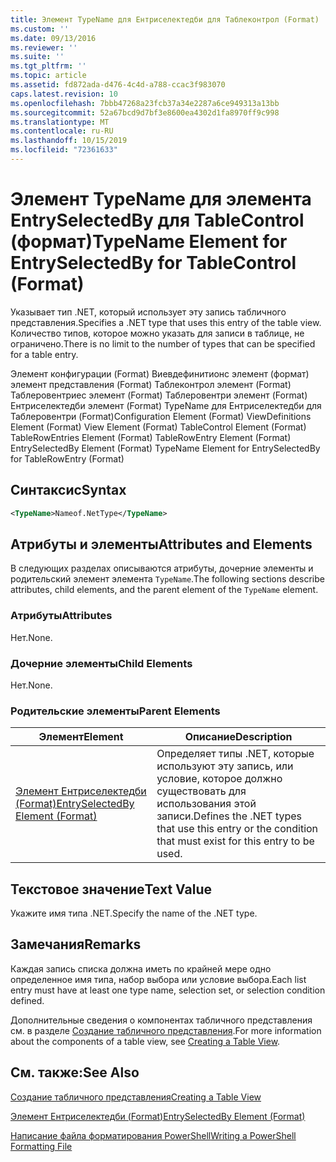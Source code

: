 ```yaml
---
title: Элемент TypeName для Ентриселектедби для Таблеконтрол (Format) | Документация Майкрософт
ms.custom: ''
ms.date: 09/13/2016
ms.reviewer: ''
ms.suite: ''
ms.tgt_pltfrm: ''
ms.topic: article
ms.assetid: fd872ada-d476-4c4d-a788-ccac3f983070
caps.latest.revision: 10
ms.openlocfilehash: 7bbb47268a23fcb37a34e2287a6ce949313a13bb
ms.sourcegitcommit: 52a67bcd9d7bf3e8600ea4302d1fa8970ff9c998
ms.translationtype: MT
ms.contentlocale: ru-RU
ms.lasthandoff: 10/15/2019
ms.locfileid: "72361633"
---
```

# <a name="typename-element-for-entryselectedby-for-tablecontrol-format"></a><span data-ttu-id="98a70-102">Элемент TypeName для элемента EntrySelectedBy для TableControl (формат)</span><span class="sxs-lookup"><span data-stu-id="98a70-102">TypeName Element for EntrySelectedBy for TableControl (Format)</span></span>

<span data-ttu-id="98a70-103">Указывает тип .NET, который использует эту запись табличного представления.</span><span class="sxs-lookup"><span data-stu-id="98a70-103">Specifies a .NET type that uses this entry of the table view.</span></span> <span data-ttu-id="98a70-104">Количество типов, которое можно указать для записи в таблице, не ограничено.</span><span class="sxs-lookup"><span data-stu-id="98a70-104">There is no limit to the number of types that can be specified for a table entry.</span></span>

<span data-ttu-id="98a70-105">Элемент конфигурации (Format) Виевдефинитионс элемент (формат) элемент представления (Format) Таблеконтрол элемент (Format) Таблеровентриес элемент (Format) Таблеровентри элемент (Format) Ентриселектедби элемент (Format) TypeName для Ентриселектедби для Таблеровентри (Format)</span><span class="sxs-lookup"><span data-stu-id="98a70-105">Configuration Element (Format) ViewDefinitions Element (Format) View Element (Format) TableControl Element (Format) TableRowEntries Element (Format) TableRowEntry Element (Format) EntrySelectedBy Element (Format) TypeName Element for EntrySelectedBy for TableRowEntry (Format)</span></span>

## <a name="syntax"></a><span data-ttu-id="98a70-106">Синтаксис</span><span class="sxs-lookup"><span data-stu-id="98a70-106">Syntax</span></span>

```xml
<TypeName>Nameof.NetType</TypeName>
```

## <a name="attributes-and-elements"></a><span data-ttu-id="98a70-107">Атрибуты и элементы</span><span class="sxs-lookup"><span data-stu-id="98a70-107">Attributes and Elements</span></span>

<span data-ttu-id="98a70-108">В следующих разделах описываются атрибуты, дочерние элементы и родительский элемент элемента `TypeName`.</span><span class="sxs-lookup"><span data-stu-id="98a70-108">The following sections describe attributes, child elements, and the parent element of the `TypeName` element.</span></span>

### <a name="attributes"></a><span data-ttu-id="98a70-109">Атрибуты</span><span class="sxs-lookup"><span data-stu-id="98a70-109">Attributes</span></span>

<span data-ttu-id="98a70-110">Нет.</span><span class="sxs-lookup"><span data-stu-id="98a70-110">None.</span></span>

### <a name="child-elements"></a><span data-ttu-id="98a70-111">Дочерние элементы</span><span class="sxs-lookup"><span data-stu-id="98a70-111">Child Elements</span></span>

<span data-ttu-id="98a70-112">Нет.</span><span class="sxs-lookup"><span data-stu-id="98a70-112">None.</span></span>

### <a name="parent-elements"></a><span data-ttu-id="98a70-113">Родительские элементы</span><span class="sxs-lookup"><span data-stu-id="98a70-113">Parent Elements</span></span>

|<span data-ttu-id="98a70-114">Элемент</span><span class="sxs-lookup"><span data-stu-id="98a70-114">Element</span></span>|<span data-ttu-id="98a70-115">Описание</span><span class="sxs-lookup"><span data-stu-id="98a70-115">Description</span></span>|
|-------------|-----------------|
|[<span data-ttu-id="98a70-116">Элемент Ентриселектедби (Format)</span><span class="sxs-lookup"><span data-stu-id="98a70-116">EntrySelectedBy Element (Format)</span></span>](./entryselectedby-element-for-tablerowentry-for-tablecontrol-format.md)|<span data-ttu-id="98a70-117">Определяет типы .NET, которые используют эту запись, или условие, которое должно существовать для использования этой записи.</span><span class="sxs-lookup"><span data-stu-id="98a70-117">Defines the .NET types that use this entry or the condition that must exist for this entry to be used.</span></span>|

## <a name="text-value"></a><span data-ttu-id="98a70-118">Текстовое значение</span><span class="sxs-lookup"><span data-stu-id="98a70-118">Text Value</span></span>

<span data-ttu-id="98a70-119">Укажите имя типа .NET.</span><span class="sxs-lookup"><span data-stu-id="98a70-119">Specify the name of the .NET type.</span></span>

## <a name="remarks"></a><span data-ttu-id="98a70-120">Замечания</span><span class="sxs-lookup"><span data-stu-id="98a70-120">Remarks</span></span>

<span data-ttu-id="98a70-121">Каждая запись списка должна иметь по крайней мере одно определенное имя типа, набор выбора или условие выбора.</span><span class="sxs-lookup"><span data-stu-id="98a70-121">Each list entry must have at least one type name, selection set, or selection condition defined.</span></span>

<span data-ttu-id="98a70-122">Дополнительные сведения о компонентах табличного представления см. в разделе [Создание табличного представления](./creating-a-table-view.md).</span><span class="sxs-lookup"><span data-stu-id="98a70-122">For more information about the components of a table view, see [Creating a Table View](./creating-a-table-view.md).</span></span>

## <a name="see-also"></a><span data-ttu-id="98a70-123">См. также:</span><span class="sxs-lookup"><span data-stu-id="98a70-123">See Also</span></span>

[<span data-ttu-id="98a70-124">Создание табличного представления</span><span class="sxs-lookup"><span data-stu-id="98a70-124">Creating a Table View</span></span>](./creating-a-table-view.md)

[<span data-ttu-id="98a70-125">Элемент Ентриселектедби (Format)</span><span class="sxs-lookup"><span data-stu-id="98a70-125">EntrySelectedBy Element (Format)</span></span>](./entryselectedby-element-for-tablerowentry-for-tablecontrol-format.md)

[<span data-ttu-id="98a70-126">Написание файла форматирования PowerShell</span><span class="sxs-lookup"><span data-stu-id="98a70-126">Writing a PowerShell Formatting File</span></span>](./writing-a-powershell-formatting-file.md)
